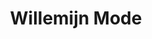 ---
address: Boliestraat 36
title: Willemijn Mode
city: Doetinchem
zip: 7001 BC
country: Netherlands
lat: 51.964206
lng: 6.289152
phone: 0314 325325
email: info@willemijnmode.nl
url: 
---